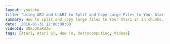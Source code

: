 ```yaml
---
layout: youtube
title: "Using ARJ and UnARJ to Split and Copy Large Files to Your Atari ST in Chunks"
summary: How to split and copy large files to Your Atari ST in chunks.
date: '2016-01-31 12:00:00:00'
videoId: UNkJJKaKd2w
tags: [Atari, Atari ST, How To, Retrocomputing, Videos]
---
```



